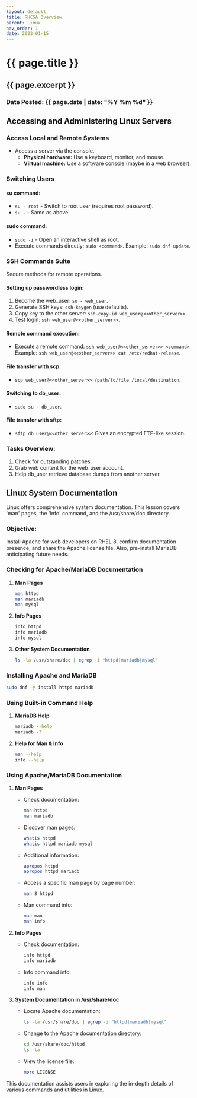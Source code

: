 ```yaml
---
layout: default
title: RHCSA Overview
parent: Linux
nav_order: 1
date: 2023-01-15
---
```

<h1>{{ page.title }}</h1>
<h2>{{ page.excerpt }}</h2>
<h3>Date Posted: {{ page.date | date: "%Y %m %d" }}</h3>

## Accessing and Administering Linux Servers

### Access Local and Remote Systems
- Access a server via the console.
  - **Physical hardware:** Use a keyboard, monitor, and mouse.
  - **Virtual machine:** Use a software console (maybe in a web browser).

### Switching Users
#### **su** command:
- `su - root` - Switch to root user (requires root password).
- `su -` - Same as above.

#### **sudo** command:
- `sudo -i` - Open an interactive shell as root.
- Execute commands directly: `sudo <command>`. Example: `sudo dnf update`.

### SSH Commands Suite
Secure methods for remote operations.

#### Setting up passwordless login:
1. Become the web_user: `su - web_user`.
2. Generate SSH keys: `ssh-keygen` (use defaults).
3. Copy key to the other server: `ssh-copy-id web_user@<<other_server>>`.
4. Test login: `ssh web_user@<<other_server>>`.

#### Remote command execution:
- Execute a remote command: `ssh web_user@<<other_server>> <command>`. Example: `ssh web_user@<<other_server>> cat /etc/redhat-release`.

#### File transfer with **scp**:
- `scp web_user@<<other_server>>:/path/to/file /local/destination`.
  
#### Switching to db_user:
- `sudo su - db_user`.

#### File transfer with **sftp**:
- `sftp db_user@<<other_server>>`: Gives an encrypted FTP-like session.

### Tasks Overview:
1. Check for outstanding patches.
2. Grab web content for the web_user account.
3. Help db_user retrieve database dumps from another server. 


## Linux System Documentation

Linux offers comprehensive system documentation. This lesson covers 'man' pages, the 'info' command, and the /usr/share/doc directory.

### **Objective:**
Install Apache for web developers on RHEL 8, confirm documentation presence, and share the Apache license file. Also, pre-install MariaDB anticipating future needs.

### **Checking for Apache/MariaDB Documentation**
1. **Man Pages**
    ```bash
    man httpd
    man mariadb
    man mysql
    ```

2. **Info Pages**
    ```bash
    info httpd
    info mariadb
    info mysql
    ```

3. **Other System Documentation**
    ```bash
    ls -la /usr/share/doc | egrep -i "httpd|mariadb|mysql"
    ```

### **Installing Apache and MariaDB**
```bash
sudo dnf -y install httpd mariadb
```

### **Using Built-in Command Help**
1. **MariaDB Help**
    ```bash
    mariadb --help
    mariadb -?
    ```

2. **Help for Man & Info**
    ```bash
    man --help
    info --help
    ```

### **Using Apache/MariaDB Documentation**
1. **Man Pages**
    - Check documentation:
        ```bash
        man httpd
        man mariadb
        ```

    - Discover man pages:
        ```bash
        whatis httpd
        whatis httpd mariadb mysql
        ```

    - Additional information:
        ```bash
        apropos httpd
        apropos httpd mariadb
        ```

    - Access a specific man page by page number:
        ```bash
        man 8 httpd
        ```

    - Man command info:
        ```bash
        man man
        man info
        ```

2. **Info Pages**
    - Check documentation:
        ```bash
        info httpd
        info mariadb
        ```

    - Info command info:
        ```bash
        info info
        info man
        ```

3. **System Documentation in /usr/share/doc**
    - Locate Apache documentation:
        ```bash
        ls -la /usr/share/doc | egrep -i "httpd|mariadb|mysql"
        ```

    - Change to the Apache documentation directory:
        ```bash
        cd /usr/share/doc/httpd
        ls -la
        ```

    - View the license file:
        ```bash
        more LICENSE
        ```

This documentation assists users in exploring the in-depth details of various commands and utilities in Linux.